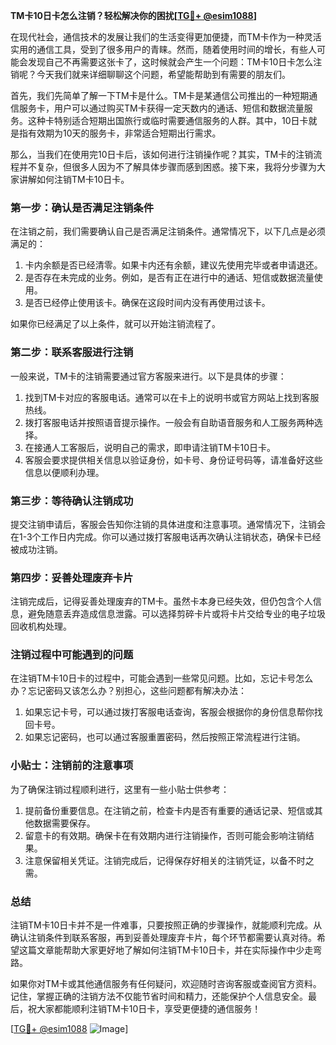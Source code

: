 **TM卡10日卡怎么注销？轻松解决你的困扰[[TG💪+ @esim1088](https://t.me/s/esim1088)]**

在现代社会，通信技术的发展让我们的生活变得更加便捷，而TM卡作为一种灵活实用的通信工具，受到了很多用户的青睐。然而，随着使用时间的增长，有些人可能会发现自己不再需要这张卡了，这时候就会产生一个问题：TM卡10日卡怎么注销呢？今天我们就来详细聊聊这个问题，希望能帮助到有需要的朋友们。

首先，我们先简单了解一下TM卡是什么。TM卡是某通信公司推出的一种短期通信服务卡，用户可以通过购买TM卡获得一定天数内的通话、短信和数据流量服务。这种卡特别适合短期出国旅行或临时需要通信服务的人群。其中，10日卡就是指有效期为10天的服务卡，非常适合短期出行需求。

那么，当我们在使用完10日卡后，该如何进行注销操作呢？其实，TM卡的注销流程并不复杂，但很多人因为不了解具体步骤而感到困惑。接下来，我将分步骤为大家讲解如何注销TM卡10日卡。

### **第一步：确认是否满足注销条件**
在注销之前，我们需要确认自己是否满足注销条件。通常情况下，以下几点是必须满足的：
1. 卡内余额是否已经清零。如果卡内还有余额，建议先使用完毕或者申请退还。
2. 是否存在未完成的业务。例如，是否有正在进行中的通话、短信或数据流量使用。
3. 是否已经停止使用该卡。确保在这段时间内没有再使用过该卡。

如果你已经满足了以上条件，就可以开始注销流程了。

### **第二步：联系客服进行注销**
一般来说，TM卡的注销需要通过官方客服来进行。以下是具体的步骤：
1. 找到TM卡对应的客服电话。通常可以在卡上的说明书或官方网站上找到客服热线。
2. 拨打客服电话并按照语音提示操作。一般会有自助语音服务和人工服务两种选择。
3. 在接通人工客服后，说明自己的需求，即申请注销TM卡10日卡。
4. 客服会要求提供相关信息以验证身份，如卡号、身份证号码等，请准备好这些信息以便顺利办理。

### **第三步：等待确认注销成功**
提交注销申请后，客服会告知你注销的具体进度和注意事项。通常情况下，注销会在1-3个工作日内完成。你可以通过拨打客服电话再次确认注销状态，确保卡已经被成功注销。

### **第四步：妥善处理废弃卡片**
注销完成后，记得妥善处理废弃的TM卡。虽然卡本身已经失效，但仍包含个人信息，避免随意丢弃造成信息泄露。可以选择剪碎卡片或将卡片交给专业的电子垃圾回收机构处理。

### **注销过程中可能遇到的问题**
在注销TM卡10日卡的过程中，可能会遇到一些常见问题。比如，忘记卡号怎么办？忘记密码又该怎么办？别担心，这些问题都有解决办法：
1. 如果忘记卡号，可以通过拨打客服电话查询，客服会根据你的身份信息帮你找回卡号。
2. 如果忘记密码，也可以通过客服重置密码，然后按照正常流程进行注销。

### **小贴士：注销前的注意事项**
为了确保注销过程顺利进行，这里有一些小贴士供参考：
1. 提前备份重要信息。在注销之前，检查卡内是否有重要的通话记录、短信或其他数据需要保存。
2. 留意卡的有效期。确保卡在有效期内进行注销操作，否则可能会影响注销结果。
3. 注意保留相关凭证。注销完成后，记得保存好相关的注销凭证，以备不时之需。

### **总结**
注销TM卡10日卡并不是一件难事，只要按照正确的步骤操作，就能顺利完成。从确认注销条件到联系客服，再到妥善处理废弃卡片，每个环节都需要认真对待。希望这篇文章能帮助大家更好地了解如何注销TM卡10日卡，并在实际操作中少走弯路。

如果你对TM卡或其他通信服务有任何疑问，欢迎随时咨询客服或查阅官方资料。记住，掌握正确的注销方法不仅能节省时间和精力，还能保护个人信息安全。最后，祝大家都能顺利注销TM卡10日卡，享受更便捷的通信服务！

[[TG💪+ @esim1088](https://t.me/s/esim1088) ![Image](https://i.postimg.cc/4NQfJmqS/Snipaste-2025-05-13-00-14-12.png)]